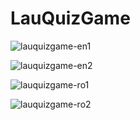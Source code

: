 # LauQuizGame



![lauquizgame-en1](https://user-images.githubusercontent.com/34236177/39290552-a466462a-4938-11e8-9bdc-0f25c9bbe576.jpg)

![lauquizgame-en2](https://user-images.githubusercontent.com/34236177/39290554-a4816f90-4938-11e8-9106-3bc1cc2439eb.jpg)

![lauquizgame-ro1](https://user-images.githubusercontent.com/34236177/39290555-a4a05a5e-4938-11e8-9681-ade57addf6a3.jpg)

![lauquizgame-ro2](https://user-images.githubusercontent.com/34236177/39290556-a4bcd99a-4938-11e8-82a7-324f7db8db83.jpg)
